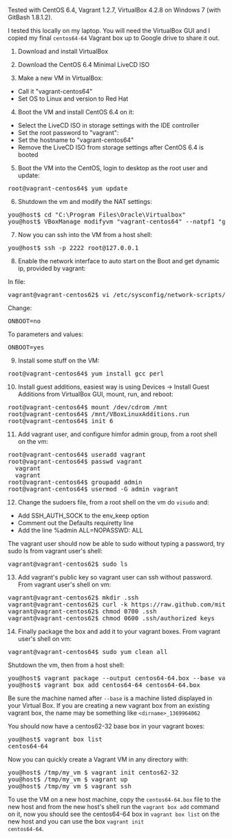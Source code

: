 Tested with CentOS 6.4, Vagrant 1.2.7, VirtualBox 4.2.8 on Windows 7 (with GitBash 1.8.1.2).

I tested this locally on my laptop.  You will need the VirtualBox GUI and I copied my final <code>centos64-64</code> Vagrant box up to Google drive to share it out.

1. Download and install VirtualBox

2. Download the CentOS 6.4 Minimal LiveCD ISO

3. Make a new VM in VirtualBox:
* Call it "vagrant-centos64"
* Set OS to Linux and version to Red Hat

4. Boot the VM and install CentOS 6.4 on it:
* Select the LiveCD ISO in storage settings with the IDE controller
* Set the root password to "vagrant":
* Set the hostname to "vagrant-centos64"
* Remove the LiveCD ISO from storage settings after CentOS 6.4 is booted

5. Boot the VM into the CentOS, login to desktop as the root user and update:

<pre>
root@vagrant-centos64$ yum update
</pre>

6. Shutdown the vm and modify the NAT settings:

<pre>
you@host$ cd "C:\Program Files\Oracle\Virtualbox"
you@host$ VBoxManage modifyvm "vagrant-centos64" --natpf1 "guestssh,tcp,,2222,,22"
</pre>

7. Now you can ssh into the VM from a host shell:

<pre>
you@host$ ssh -p 2222 root@127.0.0.1
</pre>

8. Enable the network interface to auto start on the Boot and get dynamic ip, provided by vagrant:

In file:
<pre>
vagrant@vagrant-centos62$ vi /etc/sysconfig/network-scripts/ifcfg-eth0
</pre>

Change:
<pre>
ONBOOT=no
</pre>

To parameters and values:
<pre>
ONBOOT=yes
</pre>

9. Install some stuff on the VM:

<pre>
root@vagrant-centos64$ yum install gcc perl
</pre>

10. Install guest additions, easiest way is using Devices -> Install Guest Additions from VirtualBox GUI, mount, run, and reboot:

<pre>
root@vagrant-centos64$ mount /dev/cdrom /mnt
root@vagrant-centos64$ /mnt/VBoxLinuxAdditions.run
root@vagrant-centos64$ init 6
</pre>

11. Add vagrant user, and configure himfor admin group, from a root shell on the vm:

<pre>
root@vagrant-centos64$ useradd vagrant
root@vagrant-centos64$ passwd vagrant
  vagrant
  vagrant
root@vagrant-centos64$ groupadd admin
root@vagrant-centos64$ usermod -G admin vagrant
</pre>

12. Change the sudoers file, from a root shell on the vm do <code>visudo</code> and:

* Add SSH_AUTH_SOCK to the env_keep option
* Comment out the Defaults requiretty line
* Add the line %admin ALL=NOPASSWD: ALL

The vagrant user should now be able to sudo without typing a password, try sudo ls from vagrant user's shell:

<pre>
vagrant@vagrant-centos62$ sudo ls
</pre>

13. Add vagrant's public key so vagrant user can ssh without password. From vagrant user's shell on vm:

<pre>
vagrant@vagrant-centos62$ mkdir .ssh
vagrant@vagrant-centos62$ curl -k https://raw.github.com/mitchellh/vagrant/master/keys/vagrant.pub > .ssh/authorized_keys
vagrant@vagrant-centos62$ chmod 0700 .ssh
vagrant@vagrant-centos62$ chmod 0600 .ssh/authorized_keys
</pre>

14. Finally package the box and add it to your vagrant boxes. From vagrant user's shell on vm:

<pre>
vagrant@vagrant-centos64$ sudo yum clean all
</pre>

Shutdown the vm, then from a host shell:

<pre>
you@host$ vagrant package --output centos64-64.box --base vagrant-centos64-64
you@host$ vagrant box add centos64-64 centos64-64.box
</pre>

Be sure the machine named after `--base` is a machine listed displayed in your Virtual Box. If you are creating a new vagrant box from an existing vagrant box, the name may be something like `<dirname>_1369964062`

You should now have a centos62-32 base box in your vagrant boxes:

<pre>
you@host$ vagrant box list
centos64-64
</pre>

Now you can quickly create a Vagrant VM in any directory with:

<pre>
you@host$ /tmp/my_vm $ vagrant init centos62-32
you@host$ /tmp/my_vm $ vagrant up
you@host$ /tmp/my_vm $ vagrant ssh
</pre>

To use the VM on a new host machine, copy the <code>centos64-64.box</code> file to the new host and from the new host's shell run the <code>vagrant box add</code> command on it, now you should see the centos64-64 box in <code>vagrant box list</code> on the new host and you can use the box <code>vagrant init centos64-64</code>.
